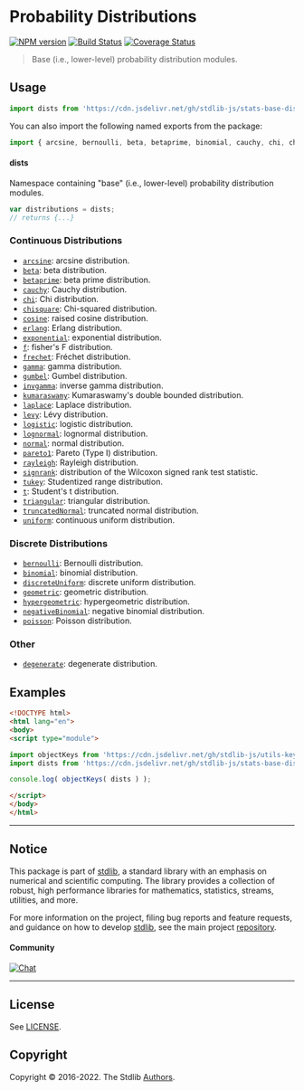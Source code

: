 <!--

@license Apache-2.0

Copyright (c) 2018 The Stdlib Authors.

Licensed under the Apache License, Version 2.0 (the "License");
you may not use this file except in compliance with the License.
You may obtain a copy of the License at

   http://www.apache.org/licenses/LICENSE-2.0

Unless required by applicable law or agreed to in writing, software
distributed under the License is distributed on an "AS IS" BASIS,
WITHOUT WARRANTIES OR CONDITIONS OF ANY KIND, either express or implied.
See the License for the specific language governing permissions and
limitations under the License.

-->

# Probability Distributions

[![NPM version][npm-image]][npm-url] [![Build Status][test-image]][test-url] [![Coverage Status][coverage-image]][coverage-url] <!-- [![dependencies][dependencies-image]][dependencies-url] -->

> Base (i.e., lower-level) probability distribution modules.



<section class="usage">

## Usage

```javascript
import dists from 'https://cdn.jsdelivr.net/gh/stdlib-js/stats-base-dists@esm/index.mjs';
```

You can also import the following named exports from the package:

```javascript
import { arcsine, bernoulli, beta, betaprime, binomial, cauchy, chi, chisquare, cosine, degenerate, discreteUniform, erlang, exponential, f, frechet, gamma, geometric, gumbel, hypergeometric, invgamma, kumaraswamy, laplace, levy, logistic, lognormal, negativeBinomial, normal, pareto1, poisson, rayleigh, signrank, t, triangular, truncatedNormal, tukey, uniform, weibull } from 'https://cdn.jsdelivr.net/gh/stdlib-js/stats-base-dists@esm/index.mjs';
```

#### dists

Namespace containing "base" (i.e., lower-level) probability distribution modules.

```javascript
var distributions = dists;
// returns {...}
```

### Continuous Distributions

<!-- <toc keywords="+continuous, -discrete"> -->

<div class="namespace-toc">

-   <span class="signature">[`arcsine`][@stdlib/stats/base/dists/arcsine]</span><span class="delimiter">: </span><span class="description">arcsine distribution.</span>
-   <span class="signature">[`beta`][@stdlib/stats/base/dists/beta]</span><span class="delimiter">: </span><span class="description">beta distribution.</span>
-   <span class="signature">[`betaprime`][@stdlib/stats/base/dists/betaprime]</span><span class="delimiter">: </span><span class="description">beta prime distribution.</span>
-   <span class="signature">[`cauchy`][@stdlib/stats/base/dists/cauchy]</span><span class="delimiter">: </span><span class="description">Cauchy distribution.</span>
-   <span class="signature">[`chi`][@stdlib/stats/base/dists/chi]</span><span class="delimiter">: </span><span class="description">Chi distribution.</span>
-   <span class="signature">[`chisquare`][@stdlib/stats/base/dists/chisquare]</span><span class="delimiter">: </span><span class="description">Chi-squared distribution.</span>
-   <span class="signature">[`cosine`][@stdlib/stats/base/dists/cosine]</span><span class="delimiter">: </span><span class="description">raised cosine distribution.</span>
-   <span class="signature">[`erlang`][@stdlib/stats/base/dists/erlang]</span><span class="delimiter">: </span><span class="description">Erlang distribution.</span>
-   <span class="signature">[`exponential`][@stdlib/stats/base/dists/exponential]</span><span class="delimiter">: </span><span class="description">exponential distribution.</span>
-   <span class="signature">[`f`][@stdlib/stats/base/dists/f]</span><span class="delimiter">: </span><span class="description">fisher's F distribution.</span>
-   <span class="signature">[`frechet`][@stdlib/stats/base/dists/frechet]</span><span class="delimiter">: </span><span class="description">Fréchet distribution.</span>
-   <span class="signature">[`gamma`][@stdlib/stats/base/dists/gamma]</span><span class="delimiter">: </span><span class="description">gamma distribution.</span>
-   <span class="signature">[`gumbel`][@stdlib/stats/base/dists/gumbel]</span><span class="delimiter">: </span><span class="description">Gumbel distribution.</span>
-   <span class="signature">[`invgamma`][@stdlib/stats/base/dists/invgamma]</span><span class="delimiter">: </span><span class="description">inverse gamma distribution.</span>
-   <span class="signature">[`kumaraswamy`][@stdlib/stats/base/dists/kumaraswamy]</span><span class="delimiter">: </span><span class="description">Kumaraswamy's double bounded distribution.</span>
-   <span class="signature">[`laplace`][@stdlib/stats/base/dists/laplace]</span><span class="delimiter">: </span><span class="description">Laplace distribution.</span>
-   <span class="signature">[`levy`][@stdlib/stats/base/dists/levy]</span><span class="delimiter">: </span><span class="description">Lévy distribution.</span>
-   <span class="signature">[`logistic`][@stdlib/stats/base/dists/logistic]</span><span class="delimiter">: </span><span class="description">logistic distribution.</span>
-   <span class="signature">[`lognormal`][@stdlib/stats/base/dists/lognormal]</span><span class="delimiter">: </span><span class="description">lognormal distribution.</span>
-   <span class="signature">[`normal`][@stdlib/stats/base/dists/normal]</span><span class="delimiter">: </span><span class="description">normal distribution.</span>
-   <span class="signature">[`pareto1`][@stdlib/stats/base/dists/pareto-type1]</span><span class="delimiter">: </span><span class="description">Pareto (Type I) distribution.</span>
-   <span class="signature">[`rayleigh`][@stdlib/stats/base/dists/rayleigh]</span><span class="delimiter">: </span><span class="description">Rayleigh distribution.</span>
-   <span class="signature">[`signrank`][@stdlib/stats/base/dists/signrank]</span><span class="delimiter">: </span><span class="description">distribution of the Wilcoxon signed rank test statistic.</span>
-   <span class="signature">[`tukey`][@stdlib/stats/base/dists/studentized-range]</span><span class="delimiter">: </span><span class="description">Studentized range distribution.</span>
-   <span class="signature">[`t`][@stdlib/stats/base/dists/t]</span><span class="delimiter">: </span><span class="description">Student's t distribution.</span>
-   <span class="signature">[`triangular`][@stdlib/stats/base/dists/triangular]</span><span class="delimiter">: </span><span class="description">triangular distribution.</span>
-   <span class="signature">[`truncatedNormal`][@stdlib/stats/base/dists/truncated-normal]</span><span class="delimiter">: </span><span class="description">truncated normal distribution.</span>
-   <span class="signature">[`uniform`][@stdlib/stats/base/dists/uniform]</span><span class="delimiter">: </span><span class="description">continuous uniform distribution.</span>

</div>

<!-- </toc> -->

### Discrete Distributions

<!-- <toc keywords="-continuous, +discrete"> -->

<div class="namespace-toc">

-   <span class="signature">[`bernoulli`][@stdlib/stats/base/dists/bernoulli]</span><span class="delimiter">: </span><span class="description">Bernoulli distribution.</span>
-   <span class="signature">[`binomial`][@stdlib/stats/base/dists/binomial]</span><span class="delimiter">: </span><span class="description">binomial distribution.</span>
-   <span class="signature">[`discreteUniform`][@stdlib/stats/base/dists/discrete-uniform]</span><span class="delimiter">: </span><span class="description">discrete uniform distribution.</span>
-   <span class="signature">[`geometric`][@stdlib/stats/base/dists/geometric]</span><span class="delimiter">: </span><span class="description">geometric distribution.</span>
-   <span class="signature">[`hypergeometric`][@stdlib/stats/base/dists/hypergeometric]</span><span class="delimiter">: </span><span class="description">hypergeometric distribution.</span>
-   <span class="signature">[`negativeBinomial`][@stdlib/stats/base/dists/negative-binomial]</span><span class="delimiter">: </span><span class="description">negative binomial distribution.</span>
-   <span class="signature">[`poisson`][@stdlib/stats/base/dists/poisson]</span><span class="delimiter">: </span><span class="description">Poisson distribution.</span>

</div>

<!-- </toc> -->

### Other

<!-- <toc keywords="+degenerate"> -->

<div class="namespace-toc">

-   <span class="signature">[`degenerate`][@stdlib/stats/base/dists/degenerate]</span><span class="delimiter">: </span><span class="description">degenerate distribution.</span>

</div>

<!-- </toc> -->

</section>

<!-- /.usage -->

<section class="examples">

## Examples

<!-- TODO: better examples -->

<!-- eslint no-undef: "error" -->

```html
<!DOCTYPE html>
<html lang="en">
<body>
<script type="module">

import objectKeys from 'https://cdn.jsdelivr.net/gh/stdlib-js/utils-keys@esm/index.mjs';
import dists from 'https://cdn.jsdelivr.net/gh/stdlib-js/stats-base-dists@esm/index.mjs';

console.log( objectKeys( dists ) );

</script>
</body>
</html>
```

</section>

<!-- /.examples -->

<!-- Section for related `stdlib` packages. Do not manually edit this section, as it is automatically populated. -->

<section class="related">

</section>

<!-- /.related -->

<!-- Section for all links. Make sure to keep an empty line after the `section` element and another before the `/section` close. -->


<section class="main-repo" >

* * *

## Notice

This package is part of [stdlib][stdlib], a standard library with an emphasis on numerical and scientific computing. The library provides a collection of robust, high performance libraries for mathematics, statistics, streams, utilities, and more.

For more information on the project, filing bug reports and feature requests, and guidance on how to develop [stdlib][stdlib], see the main project [repository][stdlib].

#### Community

[![Chat][chat-image]][chat-url]

---

## License

See [LICENSE][stdlib-license].


## Copyright

Copyright &copy; 2016-2022. The Stdlib [Authors][stdlib-authors].

</section>

<!-- /.stdlib -->

<!-- Section for all links. Make sure to keep an empty line after the `section` element and another before the `/section` close. -->

<section class="links">

[npm-image]: http://img.shields.io/npm/v/@stdlib/stats-base-dists.svg
[npm-url]: https://npmjs.org/package/@stdlib/stats-base-dists

[test-image]: https://github.com/stdlib-js/stats-base-dists/actions/workflows/test.yml/badge.svg?branch=main
[test-url]: https://github.com/stdlib-js/stats-base-dists/actions/workflows/test.yml?query=branch:main

[coverage-image]: https://img.shields.io/codecov/c/github/stdlib-js/stats-base-dists/main.svg
[coverage-url]: https://codecov.io/github/stdlib-js/stats-base-dists?branch=main

<!--

[dependencies-image]: https://img.shields.io/david/stdlib-js/stats-base-dists.svg
[dependencies-url]: https://david-dm.org/stdlib-js/stats-base-dists/main

-->

[chat-image]: https://img.shields.io/gitter/room/stdlib-js/stdlib.svg
[chat-url]: https://gitter.im/stdlib-js/stdlib/

[stdlib]: https://github.com/stdlib-js/stdlib

[stdlib-authors]: https://github.com/stdlib-js/stdlib/graphs/contributors

[umd]: https://github.com/umdjs/umd
[es-module]: https://developer.mozilla.org/en-US/docs/Web/JavaScript/Guide/Modules

[deno-url]: https://github.com/stdlib-js/stats-base-dists/tree/deno
[umd-url]: https://github.com/stdlib-js/stats-base-dists/tree/umd
[esm-url]: https://github.com/stdlib-js/stats-base-dists/tree/esm
[branches-url]: https://github.com/stdlib-js/stats-base-dists/blob/main/branches.md

[stdlib-license]: https://raw.githubusercontent.com/stdlib-js/stats-base-dists/main/LICENSE

<!-- <toc-links> -->

[@stdlib/stats/base/dists/degenerate]: https://github.com/stdlib-js/stats-base-dists-degenerate/tree/esm

[@stdlib/stats/base/dists/bernoulli]: https://github.com/stdlib-js/stats-base-dists-bernoulli/tree/esm

[@stdlib/stats/base/dists/binomial]: https://github.com/stdlib-js/stats-base-dists-binomial/tree/esm

[@stdlib/stats/base/dists/discrete-uniform]: https://github.com/stdlib-js/stats-base-dists-discrete-uniform/tree/esm

[@stdlib/stats/base/dists/geometric]: https://github.com/stdlib-js/stats-base-dists-geometric/tree/esm

[@stdlib/stats/base/dists/hypergeometric]: https://github.com/stdlib-js/stats-base-dists-hypergeometric/tree/esm

[@stdlib/stats/base/dists/negative-binomial]: https://github.com/stdlib-js/stats-base-dists-negative-binomial/tree/esm

[@stdlib/stats/base/dists/poisson]: https://github.com/stdlib-js/stats-base-dists-poisson/tree/esm

[@stdlib/stats/base/dists/arcsine]: https://github.com/stdlib-js/stats-base-dists-arcsine/tree/esm

[@stdlib/stats/base/dists/beta]: https://github.com/stdlib-js/stats-base-dists-beta/tree/esm

[@stdlib/stats/base/dists/betaprime]: https://github.com/stdlib-js/stats-base-dists-betaprime/tree/esm

[@stdlib/stats/base/dists/cauchy]: https://github.com/stdlib-js/stats-base-dists-cauchy/tree/esm

[@stdlib/stats/base/dists/chi]: https://github.com/stdlib-js/stats-base-dists-chi/tree/esm

[@stdlib/stats/base/dists/chisquare]: https://github.com/stdlib-js/stats-base-dists-chisquare/tree/esm

[@stdlib/stats/base/dists/cosine]: https://github.com/stdlib-js/stats-base-dists-cosine/tree/esm

[@stdlib/stats/base/dists/erlang]: https://github.com/stdlib-js/stats-base-dists-erlang/tree/esm

[@stdlib/stats/base/dists/exponential]: https://github.com/stdlib-js/stats-base-dists-exponential/tree/esm

[@stdlib/stats/base/dists/f]: https://github.com/stdlib-js/stats-base-dists-f/tree/esm

[@stdlib/stats/base/dists/frechet]: https://github.com/stdlib-js/stats-base-dists-frechet/tree/esm

[@stdlib/stats/base/dists/gamma]: https://github.com/stdlib-js/stats-base-dists-gamma/tree/esm

[@stdlib/stats/base/dists/gumbel]: https://github.com/stdlib-js/stats-base-dists-gumbel/tree/esm

[@stdlib/stats/base/dists/invgamma]: https://github.com/stdlib-js/stats-base-dists-invgamma/tree/esm

[@stdlib/stats/base/dists/kumaraswamy]: https://github.com/stdlib-js/stats-base-dists-kumaraswamy/tree/esm

[@stdlib/stats/base/dists/laplace]: https://github.com/stdlib-js/stats-base-dists-laplace/tree/esm

[@stdlib/stats/base/dists/levy]: https://github.com/stdlib-js/stats-base-dists-levy/tree/esm

[@stdlib/stats/base/dists/logistic]: https://github.com/stdlib-js/stats-base-dists-logistic/tree/esm

[@stdlib/stats/base/dists/lognormal]: https://github.com/stdlib-js/stats-base-dists-lognormal/tree/esm

[@stdlib/stats/base/dists/normal]: https://github.com/stdlib-js/stats-base-dists-normal/tree/esm

[@stdlib/stats/base/dists/pareto-type1]: https://github.com/stdlib-js/stats-base-dists-pareto-type1/tree/esm

[@stdlib/stats/base/dists/rayleigh]: https://github.com/stdlib-js/stats-base-dists-rayleigh/tree/esm

[@stdlib/stats/base/dists/signrank]: https://github.com/stdlib-js/stats-base-dists-signrank/tree/esm

[@stdlib/stats/base/dists/studentized-range]: https://github.com/stdlib-js/stats-base-dists-studentized-range/tree/esm

[@stdlib/stats/base/dists/t]: https://github.com/stdlib-js/stats-base-dists-t/tree/esm

[@stdlib/stats/base/dists/triangular]: https://github.com/stdlib-js/stats-base-dists-triangular/tree/esm

[@stdlib/stats/base/dists/truncated-normal]: https://github.com/stdlib-js/stats-base-dists-truncated-normal/tree/esm

[@stdlib/stats/base/dists/uniform]: https://github.com/stdlib-js/stats-base-dists-uniform/tree/esm

<!-- </toc-links> -->

</section>

<!-- /.links -->
